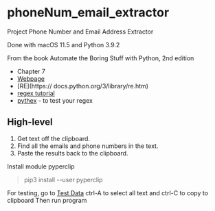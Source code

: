 # phoneNum_email_extractor

Project Phone Number and Email Address Extractor

Done with macOS 11.5 and Python 3.9.2

From the book Automate the Boring Stuff with Python, 2nd edition
- Chapter 7
- [Webpage](https://nostarch.com/automatestuff2)
- [RE](https:// docs.python.org/3/library/re.htm)
- [regex tutorial](https://www.regular-expressions.info)
- [pythex](https://pythex.org) - to test your regex

## High-level
1. Get text off the clipboard.
2. Find all the emails and phone numbers in the text.
3. Paste the results back to the clipboard.

Install module pyperclip
> pip3 install --user pyperclip

For testing, go to [Test Data](https://nostarch.com/contactus/)
ctrl-A to select all text and ctrl-C to copy to clipboard
Then run program